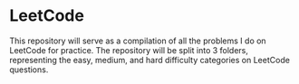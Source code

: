 # LeetCode

This repository will serve as a compilation of all the problems I do on LeetCode for practice. The repository will be split into 3 folders, representing the easy, medium, and hard difficulty categories on LeetCode questions. 
